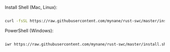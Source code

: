 Install
Shell (Mac, Linux):

```bash

curl -fsSL https://raw.githubusercontent.com/mynane/rust-swc/master/install.sh | sh

```

PowerShell (Windows):

```bash

iwr https://raw.githubusercontent.com/mynane/rust-swc/master/install.sh | iex

```
